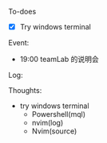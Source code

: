 To-does
- [x] Try windows terminal

Event:
- 19:00 teamLab 的说明会

Log:


Thoughts:
- try windows terminal
	- Powershell(mql)
	- nvim(log)
	- Nvim(source)
